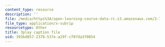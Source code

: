 ```yaml
---
content_type: resource
description: ''
file: /media/https%3A/open-learning-course-data-rc.s3.amazonaws.com/2-71-optics-spring-2009/393bd8572378537ea29fcf07da3f0854_vcqPRPkyWPU.vtt
file_type: application/x-subrip
resourcetype: Other
title: 3play caption file
uid: 393bd857-2378-537e-a29f-cf07da3f0854
---
```

